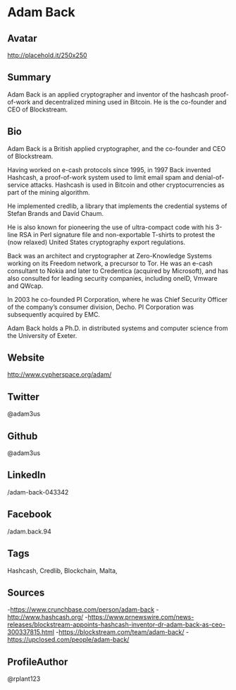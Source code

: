 # Adam Back

## Avatar
http://placehold.it/250x250

## Summary
Adam Back is an applied cryptographer and inventor of the hashcash proof-of-work and decentralized mining used in Bitcoin. He is the co-founder and CEO of Blockstream.

## Bio
Adam Back is a British applied cryptographer, and the co-founder and CEO of Blockstream. 

Having worked on e-cash protocols since 1995, in 1997 Back invented Hashcash, a proof-of-work system used to limit email spam and denial-of-service attacks. Hashcash is used in Bitcoin and other cryptocurrencies as part of the mining algorithm.

He implemented credlib, a library that implements the credential systems of Stefan Brands and David Chaum. 

He is also known for pioneering the use of ultra-compact code with his 3-line RSA in Perl signature file and non-exportable T-shirts to protest the (now relaxed) United States cryptography export regulations.

Back was an architect and cryptographer at Zero-Knowledge Systems working on its Freedom network, a precursor to Tor. He was an e-cash consultant to Nokia and later to Credentica (acquired by Microsoft), and has also consulted for leading security companies, including oneID, Vmware and QWcap. 

In 2003 he co-founded PI Corporation, where he was Chief Security Officer of the company’s consumer division, Decho. PI Corporation was subsequently acquired by EMC.

Adam Back holds a Ph.D. in distributed systems and computer science from the University of Exeter.

## Website
http://www.cypherspace.org/adam/

## Twitter
@adam3us

## Github
@adam3us

## LinkedIn
/adam-back-043342

## Facebook
/adam.back.94

## Tags
Hashcash, Credlib, Blockchain, Malta, 

## Sources
-https://www.crunchbase.com/person/adam-back
-http://www.hashcash.org/
-https://www.prnewswire.com/news-releases/blockstream-appoints-hashcash-inventor-dr-adam-back-as-ceo-300337815.html 
-https://blockstream.com/team/adam-back/ 
-https://upclosed.com/people/adam-back/ 

## ProfileAuthor
@rplant123
